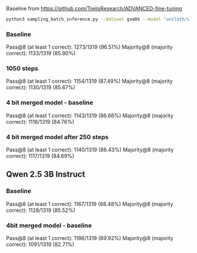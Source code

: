 Baseline from https://github.com/TrelisResearch/ADVANCED-fine-tuning
```bash
python3 sampling_batch_inference.py --dataset gsm8k --model "unsloth/Llama-3.1-8B-Instruct" --num-samples 8 --gsm8k-file gsm8k_test_1319.json
```

### Baseline
Pass@8 (at least 1 correct): 1273/1319 (96.51%)
Majority@8 (majority correct): 1133/1319 (85.90%)

### 1050 steps
Pass@8 (at least 1 correct): 1154/1319 (87.49%)
Majority@8 (majority correct): 1130/1319 (85.67%)

### 4 bit merged model - baseline
Pass@8 (at least 1 correct): 1143/1319 (86.66%)
Majority@8 (majority correct): 1118/1319 (84.76%)

### 4 bit merged model after 250 steps
Pass@8 (at least 1 correct): 1140/1319 (86.43%)
Majority@8 (majority correct): 1117/1319 (84.69%)




## Qwen 2.5 3B Instruct

### Baseline
Pass@8 (at least 1 correct): 1167/1319 (88.48%)
Majority@8 (majority correct): 1128/1319 (85.52%)

### 4bit merged model - baseline
Pass@8 (at least 1 correct): 1186/1319 (89.92%)
Majority@8 (majority correct): 1091/1319 (82.71%)
